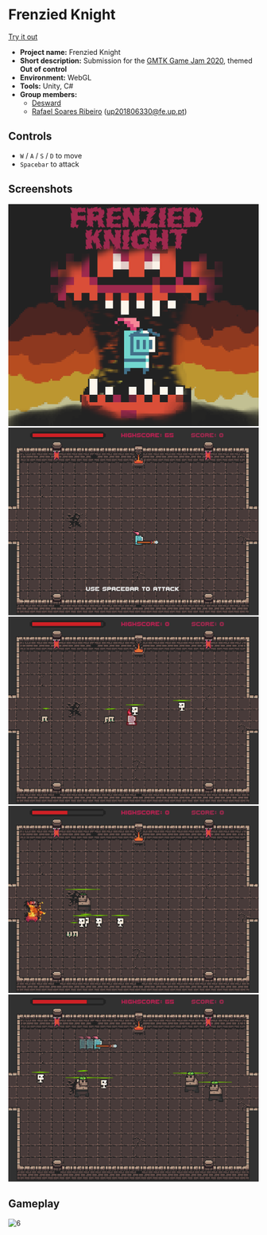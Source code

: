 # Frenzied Knight

[Try it out](https://desward.itch.io/frenzied-knight)

- **Project name:** Frenzied Knight
- **Short description:** Submission for the [GMTK Game Jam 2020](https://itch.io/jam/gmtk-2020),  themed **Out of control**
- **Environment:** WebGL
- **Tools:** Unity, C#
- **Group members:** 
    - [Desward](https://desward.itch.io/)
    - [Rafael Soares Ribeiro](https://github.com/up201806330) ([up201806330@fe.up.pt](mailto:up201806330@fe.up.pt))

## Controls
- `W` / `A` / `S` / `D` to move
- `Spacebar` to attack

## Screenshots

![1](Media/Screenshot_6.png)
![2](Media/Screenshot_2.png)
![3](Media/Screenshot_4.png)
![4](Media/Screenshot_5.png)
![5](Media/Screenshot_3.png)

## Gameplay

![6](Media/Gameplay.gif)
